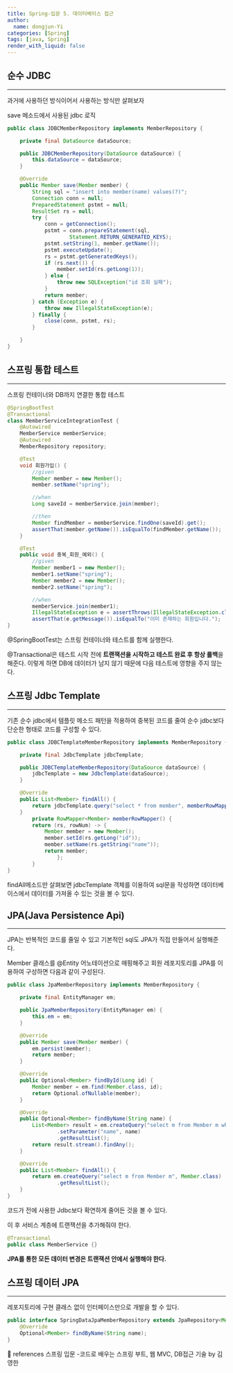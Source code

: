 ```yaml
---
title: Spring-입문 5. 데이터베이스 접근
author:
  name: dongjun-Yi
categories: [Spring]
tags: [java, Spring]
render_with_liquid: false
---
```

## 순수 JDBC

---

과거에 사용하던 방식이어서 사용하는 방식만 살펴보자

save 메소드에서 사용된 jdbc 로직

```java
public class JDBCMemberRepository implements MemberRepository {

    private final DataSource dataSource;

    public JDBCMemberRepository(DataSource dataSource) {
        this.dataSource = dataSource;
    }

    @Override
    public Member save(Member member) {
        String sql = "insert into member(name) values(?)";
        Connection conn = null;
        PreparedStatement pstmt = null;
        ResultSet rs = null;
        try {
            conn = getConnection();
            pstmt = conn.prepareStatement(sql,
                    Statement.RETURN_GENERATED_KEYS);
            pstmt.setString(1, member.getName());
            pstmt.executeUpdate();
            rs = pstmt.getGeneratedKeys();
            if (rs.next()) {
                member.setId(rs.getLong(1));
            } else {
                throw new SQLException("id 조회 실패");
            }
            return member;
        } catch (Exception e) {
            throw new IllegalStateException(e);
        } finally {
            close(conn, pstmt, rs);
        }

    }
}
```

## 스프링 통합 테스트

---

스프링 컨테이너와 DB까지 연결한 통합 테스트

```java
@SpringBootTest
@Transactional
class MemberServiceIntegrationTest {
    @Autowired
    MemberService memberService;
    @Autowired
    MemberRepository repository;

    @Test
    void 회원가입() {
        //given
        Member member = new Member();
        member.setName("spring");

        //when
        Long saveId = memberService.join(member);

        //then
        Member findMember = memberService.findOne(saveId).get();
        assertThat(member.getName()).isEqualTo(findMember.getName());
    }

    @Test
    public void 중복_회원_예외() {
        //given
        Member member1 = new Member();
        member1.setName("spring");
        Member member2 = new Member();
        member2.setName("spring");

        //when
        memberService.join(member1);
        IllegalStateException e = assertThrows(IllegalStateException.class, () -> memberService.join(member2));
        assertThat(e.getMessage()).isEqualTo("이미 존재하는 회원입니다.");
}
```

@SpringBootTest는 스프링 컨테이너와 테스트를 함께 실행한다.

@Transactional은 테스트 시작 전에 **트랜잭션을 시작하고 테스트 완료 후 항상 롤백**을 해준다. 이렇게 하면 DB에 데이터가 남지 않기 때문에 다음 테스트에 영향을 주지 않는다.

## 스프링 Jdbc Template

---

기존 순수 jdbc에서 템플릿 메소드 패턴을 적용하여 중복된 코드를 줄여 순수 jdbc보다 단순한 형태로 코드를 구성할 수 있다.

```java
public class JDBCTemplateMemberRepository implements MemberRepository {

    private final JdbcTemplate jdbcTemplate;

    public JDBCTemplateMemberRepository(DataSource dataSource) {
        jdbcTemplate = new JdbcTemplate(dataSource);
    }

    @Override
    public List<Member> findAll() {
        return jdbcTemplate.query("select * from member", memberRowMapper());
    }
		private RowMapper<Member> memberRowMapper() {
        return (rs, rowNum) -> {
            Member member = new Member();
            member.setId(rs.getLong("id"));
            member.setName(rs.getString("name"));
            return member;
				}; 
		}
}
```

findAll메소드만 살펴보면 jdbcTemplate 객체를 이용하여 sql문을 작성하면 데이터베이스에서 데이터를 가져올 수 있는 것을 볼 수 있다.

## JPA(Java Persistence Api)

---

JPA는 반복적인 코드를 줄일 수 있고 기본적인 sql도 JPA가 직접 만들어서 실행해준다.

Member 클래스를 @Entity 어노테이션으로 매핑해주고 회원 레포지토리를 JPA를 이용하여 구성하면 다음과 같이 구성된다.

```java
public class JpaMemberRepository implements MemberRepository {

    private final EntityManager em;

    public JpaMemberRepository(EntityManager em) {
        this.em = em;
    }

    @Override
    public Member save(Member member) {
        em.persist(member);
        return member;
    }

    @Override
    public Optional<Member> findById(Long id) {
        Member member = em.find(Member.class, id);
        return Optional.ofNullable(member);
    }

    @Override
    public Optional<Member> findByName(String name) {
        List<Member> result = em.createQuery("select m from Member m where m.name = :name", Member.class)
                .setParameter("name", name)
                .getResultList();
        return result.stream().findAny();
    }

    @Override
    public List<Member> findAll() {
        return em.createQuery("select m from Member m", Member.class)
                .getResultList();
    }
}
```

코드가 전에 사용한 Jdbc보다 확연하게 줄어든 것을 볼 수 있다. 

이 후 서비스 계층에 트랜잭션을 추가해줘야 한다.

```java
@Transactional
public class MemberService {}
```

**JPA를 통한 모든 데이터 변경은 트랜잭션 안에서 실행해야 한다.**

## 스프링 데이터 JPA

---

레포지토리에 구현 클래스 없이 인터페이스만으로 개발을 할 수 있다.

```java
public interface SpringDataJpaMemberRepository extends JpaRepository<Member, Long>, MemberRepository {
    @Override
    Optional<Member> findByName(String name);
}
```

<aside>
📖 references 스프링 입문 -코드로 배우는 스프링 부트, 웹 MVC, DB접근 기술 by 김영한

</aside>
